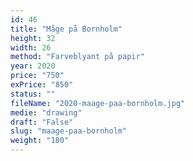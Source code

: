 ```yaml
---
id: 46
title: "Måge på Bornholm"
height: 32
width: 26
method: "Farveblyant på papir"
year: 2020
price: "750"
exPrice: "850"
status: ""
fileName: "2020-maage-paa-bornholm.jpg"
medie: "drawing"
draft: "False"
slug: "maage-paa-bornholm"
weight: "180"
---
```

